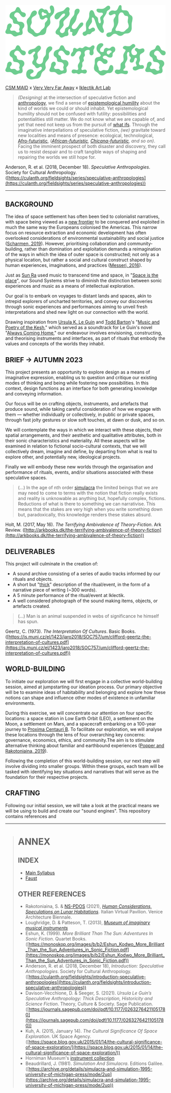 
![Sound Systems logo](assets/images/soundSysPicnic_g_al.png)


[CSM MAID](https://www.arts.ac.uk/subjects/3d-design-and-product-design/postgraduate/ma-industrial-design-csm) x [Very Very Far Away](https://vvfa.space) x [Iklectik Art Lab](https://iklectikartlab.com/)


> _(Designing)_ at the intersection of speculative fiction and [anthropology](https://www.discoveranthropology.org.uk/about-anthropology/what-is-anthropology.html), we find a sense of [epistemological humility](https://en.wikipedia.org/wiki/Epistemic_humility) about the kind of worlds we could or should inhabit. Yet epistemological humility should not be confused with futility: possibilities and potentialities still matter. We do not know what we are capable of, and yet that need not keep us from the pursuit of [what ifs](https://dunneandraby.co.uk/content/bydandr/496/0). Through the imaginative interpellations of speculative fiction, _(we)_ gravitate toward new localities and means of presence: ecological, technological, [Afro-futuristic](https://www.youtube.com/watch?v=jlPwTMMhGGI), (_[African-futuristic](https://en.wikipedia.org/wiki/Africanfuturism), [Chicana-futuristic](https://en.wikipedia.org/wiki/Chicanafuturism), and so on)_. Facing the imminent prospect of both disaster and discovery, they call us to resist despair and to craft tangible ways of shaping and repairing the worlds we still hope for.


Anderson, R. et al. (2018, December 18).  *Speculative Anthropologies*. Society for Cultural Anthropology. ([https://culanth.org/fieldsights/series/speculative-anthropologies](https://culanth.org/fieldsights/series/speculative-anthropologies))

---

## BACKGROUND

The idea of space settlement has often been tied to colonialist narratives, with space being viewed as a [new frontier](https://archive.org/details/highfrontierhuma0000onei/mode/1up) to be conquered and exploited in much the same way the Europeans colonised the Americas. This narrow focus on resource extraction and economic development has often overlooked considerations of environmental sustainability and social justice ([Scharmen, 2019](https://www.youtube.com/watch?v=Uf0YAe7Lz9A&ab_channel=RedEmma%27sBookstoreCoffeehouse)). However, prioritising collaboration and community-building, rather than domination and exploitation demands a reimagination of the ways in which the idea of outer space is constructed; not only as a physical location, but rather a social and cultural construct shaped by human experiences, imaginations, and practices ([Messeri, 2016](https://www.youtube.com/watch?v=TXWHnbybg9w&ab_channel=CA2M)).

Just as [Sun Ra](https://en.wikipedia.org/wiki/Sun_Ra) used music to transcend time and space, in "[Space is the place](https://youtu.be/vHLOPBx2BaE)", our Sound Systems strive to diminish the distinction between sonic experiences and music as a means of intellectual exploration.  
  
Our goal is to embark on voyages to distant lands and spaces, akin to intrepid explorers of uncharted territories, and convey our discoveries through sonic experiences and performances aiming to unveil fresh interpretations and shed new light on our connection with the world.  
  
Drawing inspiration from [Ursula K. Le Guin](https://en.wikipedia.org/wiki/Ursula_K._Le_Guin) and [Todd Barton](https://toddbarton.com/about/biography/)'s "[Music and Poetry of the Kesh](https://ursulakleguintoddbarton.bandcamp.com/album/music-and-poetry-of-the-kesh)," which served as a soundtrack for Le Guin's novel "[Always Coming Home](https://en.wikipedia.org/wiki/Always_Coming_Home)," our endeavour involves envisioning, constructing, and theorising instruments and interfaces, as part of rituals that embody the values and concepts of the worlds they inhabit.

## BRIEF → AUTUMN 2023

This project presents an opportunity to explore design as a means of imaginative expression, enabling us to question and critique our existing modes of thinking and being while fostering new possibilities. In this context, design functions as an interface for both generating knowledge and conveying information.  
  
Our focus will be on crafting objects, instruments, and artefacts that produce sound, while taking careful consideration of how we engage with them — whether individually or collectively, in public or private spaces, through fast jolty gestures or slow soft touches, at dawn or dusk, and so on. 

We will contemplate the ways in which we interact with these objects, their spatial arrangements, and their aesthetic and qualitative attributes, both in their sonic characteristics and materiality. All these aspects will be examined in relation to fictional socio-cultural contexts, that we will collectively dream, imagine and define, by departing from what is real to explore other, and potentially new, ideological projects.

Finally we will embody these new worlds through the organisation and performance of rituals, events, and/or situations associated with these speculative spaces.

> (…) In the age of nth order [simulacra](https://en.wikipedia.org/wiki/Simulacrum) the limited beings that we are may need to come to terms with the notion that fiction really exists and reality is unknowable as anything but, hopefully complex, fictions. Reductions of what is there to something we can narrativise. This means that the stakes are very high when you write something down but, paradoxically, this knowledge renders these stakes absurd.

Holt, M. (2017, May 16). _The Terrifying Ambivalence of Theory-Fiction_. Ark Review. ([http://arkbooks.dk/the-terrifying-ambivalence-of-theory-fiction](http://arkbooks.dk/the-terrifying-ambivalence-of-theory-fiction))

## DELIVERABLES

This project will culminate in the creation of:
- A sound archive consisting of a series of audio tracks informed by our rituals and objects.
- A short but "[thick](https://www.youtube.com/watch?v=avW6g31hy-c&ab_channel=Then%26Now)" description of the ritual/event, in the form of a narrative piece of writing (~300 words).
- A 5 minute performance of the ritual/event at Iklectik.
- A well considered photograph of the sound making items, objects, or artefacts created.

>(...) Man is an animal suspended in webs of significance he himself has spun.

Geertz, C. (1973). _The Interpretation Of Cultures_. Basic Books. ([https://is.muni.cz/el/1423/jaro2018/SOC757/um/clifford-geertz-the-interpretation-of-cultures.pdf](https://is.muni.cz/el/1423/jaro2018/SOC757/um/clifford-geertz-the-interpretation-of-cultures.pdf))

## WORLD-BUILDING

To initiate our exploration we will first engage in a collective world-building session, aimed at jumpstarting our ideation process. Our primary objective will be to examine ideas of habitability and belonging and explore how these notions can shape and influence other modes of existence in unfamiliar environments.

During this exercise, we will concentrate our attention on four specific locations: a space station in Low Earth Orbit (LEO), a settlement on the Moon, a settlement on Mars, and a spacecraft embarking on a 100-year journey to [Proxima Centauri B](https://exoplanets.nasa.gov/resources/2211/proxima-b-3d-model/#:~:text=At%20only%20four%20light%2Dyears,discovery%20was%20announced%20in%202016.). To facilitate our exploration, we will analyse these locations through the lens of four overarching key concerns: governance, economics, ethics, and community.The aim is to stimulate alternative thinking about familiar and earthbound experiences ([Popper and Rakotoniaina, 2019](https://docs.google.com/document/d/1vCb2CVYkPIyIerq5EGCEMyu4gpmflAV64LoIIjH2fe0/edit?usp=sharing)).

Following the completion of this world-building session, our next step will involve dividing into smaller groups. Within these groups, each team will be tasked with identifying key situations and narratives that will serve as the foundation for their respective projects.

## CRAFTING

Following our initial  session, we will take a look at the practical means we will be using to build and create our "sound engines". This repository contains references and 

---

> # ANNEX 
> 
> ## INDEX
> 
> - [Main Syllabus](./)
> - [Faust](FAUST.md)
> 
> ## OTHER REFERENCES
> 
> - Rakotoniaina, S. & [NS-PDOS](https://www.youtube.com/@newschoolpolicyanddesignfo5504/vide) (2021),  [*Human Considerations, Speculations on Lunar Habitations*](https://www.youtube.com/watch?v=_fNXnpDgsec&t=353s&ab_channel=NewSchoolPolicyandDesignforOuterSpace). Italian Virtual Pavilion. Venice Architecture Biennale.
> - Loughridge, D. & Patteson, T. (2013),  [*Museum of imaginary musical instruments*](http://imaginaryinstruments.org/)
> - Eshun, K. (1999). _More Brilliant Than The Sun: Adventures In Sonic Fiction_. Quartet Books. ([https://monoskop.org/images/b/b2/Eshun_Kodwo_More_Brilliant_Than_the_Sun_Adventures_in_Sonic_Fiction.pdf](https://monoskop.org/images/b/b2/Eshun_Kodwo_More_Brilliant_Than_the_Sun_Adventures_in_Sonic_Fiction.pdf))
> - Anderson, R. et al. (2018, December 18), *Introduction: Speculative Anthropologies*. Society for Cultural Anthropology. ([https://culanth.org/fieldsights/introduction-speculative-anthropologies](https://culanth.org/fieldsights/introduction-speculative-anthropologies))
> - Davison-Vecchione, D. & Seeger, S. (2021). _Ursula Le Guin’s Speculative Anthropology: Thick Description, Historicity and Science Fiction_. Theory, Culture & Society. Sage Publication. ([https://journals.sagepub.com/doi/pdf/10.1177/02632764211051780](https://journals.sagepub.com/doi/pdf/10.1177/02632764211051780))
> - Kuh, A. (2015, January 14). _The Cultural Significance Of Space Exploration_. UK Space Agency. ([https://space.blog.gov.uk/2015/01/14/the-cultural-significance-of-space-exploration/](https://space.blog.gov.uk/2015/01/14/the-cultural-significance-of-space-exploration/))
> - Horniman Museum's [instrument collection](https://www.horniman.ac.uk/explore-the-collections/musical-instrument-collection/)
> - Beaudrillard, J. (1981). _Simulation And Simulacra_. Editions Galilee. ([https://archive.org/details/simulacra-and-simulation-1995-university-of-michigan-press/mode/2up](https://archive.org/details/simulacra-and-simulation-1995-university-of-michigan-press/mode/2up))


